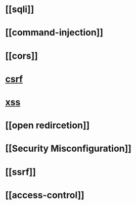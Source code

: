 # [[sqli]]
# [[command-injection]]

# [[cors]]
# [csrf](./06-CSRF/CSRF.md) 
# [xss](./07-XSS/xss.md)
# [[open redircetion]]
# [[Security Misconfiguration]]
# [[ssrf]]
# [[access-control]]

